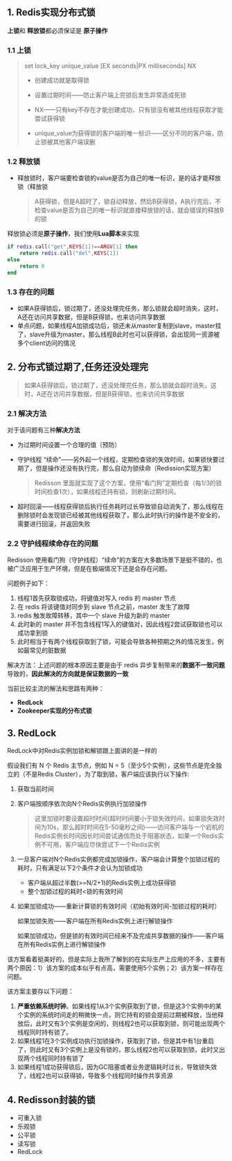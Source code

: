 
## 1. Redis实现分布式锁

**上锁**和 **释放锁**都必须保证是 **原子操作**

### 1.1 上锁

> set lock_key  unique_value  [EX seconds|PX milliseconds]  NX
>
> * 创建成功就是取得锁
>
> * 设置过期时间——防止客户端上完锁后发生异常造成死锁
> * NX——只有key不存在才能创建成功，只有锁没有被其他线程获取才能尝试获得锁
>
> * unique_value为获得锁的客户端的唯一标识——区分不同的客户端，防止锁被其他客户端误删

### 1.2 释放锁

* 释放锁时，客户端要检查锁的value是否为自己的唯一标识，是的话才能释放锁（释放锁

  > A获得锁，但是A超时了，锁自动释放，然后B获得锁，A执行完后，不检查value是否为自己的唯一标识就直接释放锁的话，就会错误的释放B的锁



释放锁必须是**原子操作**，我们使用**Lua脚本**来实现

```lua
if redis.call("get",KEYS[1])==ARGV[1] then
    return redis.call("del",KEYS[1])
else
    return 0
end
```

### 1.3 存在的问题

* 如果A获得锁后，锁过期了，还没处理完任务，那么锁就会超时消失，这时，A还在访问共享数据，但是B获得锁，也来访问共享数据
* 单点问题，如果线程A加锁成功后，锁还未从master复制到slave，master挂了，slave升级为master，那么线程B此时也可以获得锁，会出现同一资源被多个client访问的情况



## 2. 分布式锁过期了,任务还没处理完

> 如果A获得锁后，锁过期了，还没处理完任务，那么锁就会超时消失，这时，A还在访问共享数据，但是B获得锁，也来访问共享数据



### 2.1 解决方法

对于该问题有三种**解决方法**

* 为过期时间设置一个合理的值（预防）

* 守护线程 “续命”——另外起一个线程，定期检查锁的失效时间，如果锁快要过期了，但是操作还没有执行完，那么自动为锁续命（Redission实现方案）

  > Redisson 里面就实现了这个方案，使用“看门狗”定期检查（每1/3的锁时间检查1次），如果线程还持有锁，则刷新过期时间。

* 超时回滚——线程获得锁后执行任务耗时过长导致锁自动消失了，那么线程在删除锁时会发现锁已经被其他线程获取了，那么此时执行的操作是不安全的，需要进行回滚，并返回失败



### 2.2 守护线程续命存在的问题

Redisson 使用看门狗（守护线程）“续命”的方案在大多数场景下是挺不错的，也被广泛应用于生产环境，但是在极端情况下还是会存在问题。

问题例子如下：

1. 线程1首先获取锁成功，将键值对写入 redis 的 master 节点
2. 在 redis 将该键值对同步到 slave 节点之前，master 发生了故障
3. redis 触发故障转移，其中一个 slave 升级为新的 master
4. 此时新的 master 并不包含线程1写入的键值对，因此线程2尝试获取锁也可以成功拿到锁
5. 此时相当于有两个线程获取到了锁，可能会导致各种预期之外的情况发生，例如最常见的脏数据

解决方法：上述问题的根本原因主要是由于 redis 异步复制带来的**数据不一致问题**导致的，**因此解决的方向就是保证数据的一致**

当前比较主流的解法和思路有两种：

* **RedLock**
* **Zookeeper实现的分布式锁**



## 3. RedLock

RedLock中对Redis实例加锁和解锁跟上面讲的是一样的



假设我们有 N 个 Redis 主节点，例如 N = 5（至少5个实例），这些节点是完全独立的（不是Redis Cluster），为了取到锁，客户端应该执行以下操作:

1. 获取当前时间

2. 客户端按顺序依次向N个Redis实例执行加锁操作

   > 这里加锁时要设置超时时间(超时时间要小于锁失效时间，如果锁失效时间为10s，那么超时时间在5-50毫秒之间)——访问客户端与一个宕机的Redis实例长时间因长时间尝试通信而处于阻塞状态，如果一个Redis实例不可用，客户端应尽快尝试下一个Redis实例

3. 一旦客户端对N个Redis实例都完成加锁操作，客户端会计算整个加锁过程的耗时，只有满足以下2个条件才会认为加锁成功

   * 客户端从超过半数(>=N/2+1)的Redis实例上成功获得锁
   * 整个加锁过程的耗时<锁的有效时间

4. 如果加锁成功——重新计算锁的有效时间（初始有效时间-加锁过程的耗时）

   如果加锁失败——客户端在所有Redis实例上进行解锁操作

   如果加锁成功，但是锁的有效时间已经来不及完成共享数据的操作——客户端在所有Redis实例上进行解锁操作



该方案看着挺美好的，但是实际上我所了解到的在实际生产上应用的不多，主要有两个原因：1）该方案的成本似乎有点高，需要使用5个实例；2）该方案一样存在问题。

该方案主要存以下问题：

1. **严重依赖系统时钟**。如果线程1从3个实例获取到了锁，但是这3个实例中的某个实例的系统时间走的稍微快一点，则它持有的锁会提前过期被释放，当他释放后，此时又有3个实例是空闲的，则线程2也可以获取到锁，则可能出现两个线程同时持有锁了。
2. 如果线程1在3个实例成功执行加锁操作，获取到了锁，但是其中有1台重启了，则此时又有3个实例上是没有锁的，那么线程2也可以获取到锁，此时又出现两个线程同时持有锁了
2. 如果线程1成功获得锁后，因为GC阻塞或者业务逻辑耗时过长，导致锁失效了，线程2也可以获得锁，导致多个线程同时操作共享资源



## 4. Redisson封装的锁

* 可重入锁
* 乐观锁
* 公平锁
* 读写锁
* RedLock
